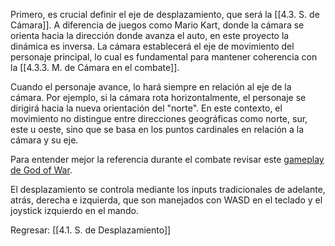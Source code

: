 
Primero, es crucial definir el eje de desplazamiento, que será la [[4.3. S. de Cámara]]. A diferencia de juegos como Mario Kart, donde la cámara se orienta hacia la dirección donde avanza el auto, en este proyecto la dinámica es inversa. La cámara establecerá el eje de movimiento del personaje principal, lo cual es fundamental para mantener coherencia con la [[4.3.3. M. de Cámara en el combate]].

Cuando el personaje avance, lo hará siempre en relación al eje de la cámara. Por ejemplo, si la cámara rota horizontalmente, el personaje se dirigirá hacia la nueva orientación del "norte". En este contexto, el movimiento no distingue entre direcciones geográficas como norte, sur, este u oeste, sino que se basa en los puntos cardinales en relación a la cámara y su eje.

Para entender mejor la referencia durante el combate revisar este [gameplay de God of War](https://youtu.be/BsVrS0Jgig8?si=QWJ7YVEP_cXBU45X).

El desplazamiento se controla mediante los inputs tradicionales de adelante, atrás, derecha e izquierda, que son manejados con WASD en el teclado y el joystick izquierdo en el mando.


Regresar: [[4.1. S. de Desplazamiento]]



